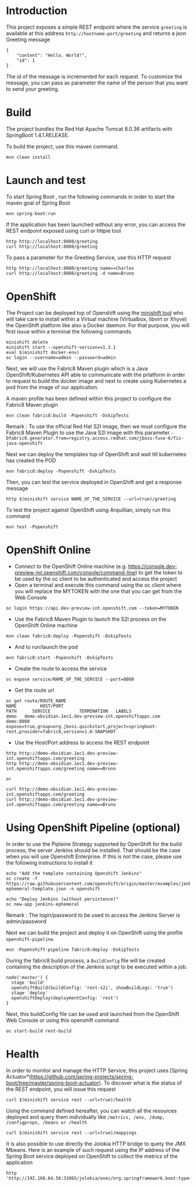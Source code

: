 # Introduction

This project exposes a simple REST endpoint where the service `greeting` is available at this address `http://hostname:port/greeting` and returns a json Greeting message

```
{
    "content": "Hello, World!",
    "id": 1
}

```

The id of the message is incremented for each request. To customize the message, you can pass as parameter the name of the person that you want to send your greeting.

# Build

The project bundles the Red Hat Apache Tomcat 8.0.36 artifacts with SpringBoot 1.4.1.RELEASE.

To build the project, use this maven command.

```
mvn clean install
```

# Launch and test

To start Spring Boot , run the following commands in order to start the maven goal of Spring Boot

```
mvn spring-boot:run
```

If the application has been launched without any error, you can access the REST endpoint exposed using curl or httpie tool

```
http http://localhost:8080/greeting
curl http://localhost:8080/greeting
```

To pass a parameter for the Greeting Service, use this HTTP request

```
http http://localhost:8080/greeting name==Charles
curl http://localhost:8080/greeting -d name=Bruno
```

# OpenShift

The Project can be deployed top of Openshift using the [minishift tool](https://github.com/minishift/minishift) who will take care to install within a Virtual machine (Virtualbox, libvirt or Xhyve) the OpenShift platform
like also a Docker daemon. For that purpose, you will first issue within a terminal the following commands.

```
minishift delete
minishift start --openshift-version=v1.3.1
eval $(minishift docker-env)
oc login --username=admin --password=admin
```

Next, we will use the Fabric8 Maven plugin which is a Java OpenShift/Kubernetes API able to communicate with the prlatform in order to request to build the docker image and next to create using Kubernetes
a pod from the image of our application.

A maven profile has been defined within this project to configure the Fabric8 Maven plugin

```
mvn clean fabric8:build -Popenshift -DskipTests
```

Remark : To use the official Red Hat S2I image, then we must configure the Fabric8 Maven Plugin to use the Java S2I image with this parameter `-Dfabric8.generator.from=registry.access.redhat.com/jboss-fuse-6/fis-java-openshift`

Next we can deploy the templates top of OpenShift and wait till kubernetes has created the POD

```
mvn fabric8:deploy -Popenshift -DskipTests
```

Then, you can test the service deployed in OpenShift and get a response message 

```
http $(minishift service NAME_OF_THE_SERVICE --url=true)/greeting
```

To test the project against OpenShift using Arquillian, simply run this command

```
mvn test -Popenshift
```

# OpenShift Online

- Connect to the OpenShift Online machine (e.g. https://console.dev-preview-int.openshift.com/console/command-line) to get the token to be used by the oc client to be authenticated and access the project
- Open a terminal and execute this command using the oc client where you will replace the MYTOKEN with the one that you can get from the Web Console
```
oc login https://api.dev-preview-int.openshift.com --token=MYTOKEN
```
- Use the Fabric8 Maven Plugin to launch the S2I process on the OpenShift Online machine
```
mvn clean fabric8:deploy -Popenshift -DskipTests
```
- And to run/launch the pod
```
mvn fabric8:start -Popenshift -DskipTests
```
- Create the route to access the service 
```
oc expose service/NAME_OF_THE_SERVICE --port=8080 
```
- Get the route url
```
oc get route/ROUTE_NAME
NAME         HOST/PORT                                                    PATH      SERVICE           TERMINATION   LABELS
demo   demo-obsidian.1ec1.dev-preview-int.openshiftapps.com             demo:8080                 expose=true,group=org.jboss.quickstart,project=springboot-rest,provider=fabric8,version=1.0-SNAPSHOT
```
- Use the Host/Port address to access the REST endpoint
```
http http://demo-obsidian.1ec1.dev-preview-int.openshiftapps.com/greeting
http http://demo-obsidian.1ec1.dev-preview-int.openshiftapps.com/greeting name==Bruno

or 

curl http://demo-obsidian.1ec1.dev-preview-int.openshiftapps.com/greeting
curl http://demo-obsidian.1ec1.dev-preview-int.openshiftapps.com/greeting name==Bruno

```

# Using OpenShift Pipeline (optional)

In order to use the Pipleine Strategy supported by OpenShift for the build process, the server Jenkins should be installed. That should be
the case when you will use Openshift Enterprise. If this is not the case, please use the following instructions to install it

```
echo "Add the template containing Openshift Jenkins"
oc create -f https://raw.githubusercontent.com/openshift/origin/master/examples/jenkins/jenkins-ephemeral-template.json -n openshift

echo "Deploy Jenkins (without persistence)"
oc new-app jenkins-ephemeral
```

Remark : The login/password to be used to access the Jenkins Server is admin/password

Next we can build the project and deploy it on OpenShift using the profile `openshift-pipeline`.
 
```
mvn -Popenshift-pipeline fabric8:deploy -DskipTests
```
 
During the fabric8 build process, a `BuildConfig` file will be created
containing the description of the Jenkins script to be executed within a job.

```
node('master') {
  stage 'build'
  openshiftBuild(buildConfig: 'rest-s2i', showBuildLogs: 'true')
  stage 'deploy'
  openshiftDeploy(deploymentConfig: 'rest')
}
```

Next, this buildConfig file can be used and launched from the OpenShift Web Console or using this openshift command

`oc start-build rest-build`

# Health

In order to monitor and manage the HTTP Service, this project uses [Spring Actuator°(https://github.com/spring-projects/spring-boot/tree/master/spring-boot-actuator).
To discover what is the status of the REST endpoint, you will issue this request 

```
curl $(minishift service rest --url=true)/health
```

Using the command defined hereafter, you can watch all the resources deployed and query them individually like `/metrics, /env, /dump, /configprops, /beans or /health`

```
curl $(minishift service rest --url=true)/mappings
```

It is also possible to use directly the Jolokia HTTP bridge to quety the JMX Mbeans. Here is an example of such request using the IP address of the Spring Boot service 
deployed on OpenShift to collect the metrics of the application

```
http 'http://192.168.64.56:31065/jolokia/exec/org.springframework.boot:type=Endpoint,name=metricsEndpoint/getData()'
```

